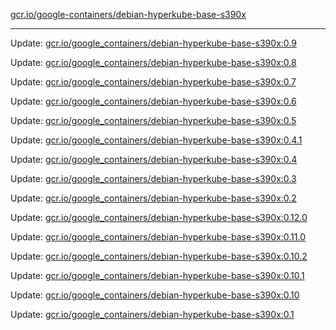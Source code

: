[gcr.io/google-containers/debian-hyperkube-base-s390x](https://hub.docker.com/r/cruse/debian-hyperkube-base-s390x/tags/) 

----
Update: [gcr.io/google_containers/debian-hyperkube-base-s390x:0.9](https://hub.docker.com/r/cruse/debian-hyperkube-base-s390x/tags/)

Update: [gcr.io/google_containers/debian-hyperkube-base-s390x:0.8](https://hub.docker.com/r/cruse/debian-hyperkube-base-s390x/tags/)

Update: [gcr.io/google_containers/debian-hyperkube-base-s390x:0.7](https://hub.docker.com/r/cruse/debian-hyperkube-base-s390x/tags/)

Update: [gcr.io/google_containers/debian-hyperkube-base-s390x:0.6](https://hub.docker.com/r/cruse/debian-hyperkube-base-s390x/tags/)

Update: [gcr.io/google_containers/debian-hyperkube-base-s390x:0.5](https://hub.docker.com/r/cruse/debian-hyperkube-base-s390x/tags/)

Update: [gcr.io/google_containers/debian-hyperkube-base-s390x:0.4.1](https://hub.docker.com/r/cruse/debian-hyperkube-base-s390x/tags/)

Update: [gcr.io/google_containers/debian-hyperkube-base-s390x:0.4](https://hub.docker.com/r/cruse/debian-hyperkube-base-s390x/tags/)

Update: [gcr.io/google_containers/debian-hyperkube-base-s390x:0.3](https://hub.docker.com/r/cruse/debian-hyperkube-base-s390x/tags/)

Update: [gcr.io/google_containers/debian-hyperkube-base-s390x:0.2](https://hub.docker.com/r/cruse/debian-hyperkube-base-s390x/tags/)

Update: [gcr.io/google_containers/debian-hyperkube-base-s390x:0.12.0](https://hub.docker.com/r/cruse/debian-hyperkube-base-s390x/tags/)

Update: [gcr.io/google_containers/debian-hyperkube-base-s390x:0.11.0](https://hub.docker.com/r/cruse/debian-hyperkube-base-s390x/tags/)

Update: [gcr.io/google_containers/debian-hyperkube-base-s390x:0.10.2](https://hub.docker.com/r/cruse/debian-hyperkube-base-s390x/tags/)

Update: [gcr.io/google_containers/debian-hyperkube-base-s390x:0.10.1](https://hub.docker.com/r/cruse/debian-hyperkube-base-s390x/tags/)

Update: [gcr.io/google_containers/debian-hyperkube-base-s390x:0.10](https://hub.docker.com/r/cruse/debian-hyperkube-base-s390x/tags/)

Update: [gcr.io/google_containers/debian-hyperkube-base-s390x:0.1](https://hub.docker.com/r/cruse/debian-hyperkube-base-s390x/tags/)

